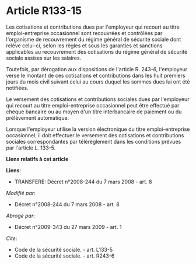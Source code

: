 # Article R133-15

Les cotisations et contributions dues par l'employeur qui recourt au titre emploi-entreprise occasionnel sont recouvrées et
contrôlées par l'organisme de recouvrement du régime général de sécurité sociale dont relève celui-ci, selon les règles et
sous les garanties et sanctions applicables au recouvrement des cotisations du régime général de sécurité sociale assises sur
les salaires. 

Toutefois, par dérogation aux dispositions de l'article R. 243-6, l'employeur verse le montant de ces cotisations et
contributions dans les huit premiers jours du mois civil suivant celui au cours duquel les sommes dues lui ont été
notifiées. 

Le versement des cotisations et contributions sociales dues par l'employeur qui recourt au titre emploi-entreprise
occasionnel peut être effectué par chèque bancaire ou au moyen d'un titre interbancaire de paiement ou du prélèvement
automatique. 

Lorsque l'employeur utilise la version électronique du titre emploi-entreprise occasionnel, il doit effectuer le versement
des cotisations et contributions sociales correspondantes par télérèglement dans les conditions prévues par l'article L.
133-5.

**Liens relatifs à cet article**

**Liens**:

  - TRANSFERE: Décret n°2008-244 du 7 mars 2008 - art. 8

_Modifié par_:

  - Décret n°2008-244 du 7 mars 2008 - art. 8

_Abrogé par_:

  - Décret n°2009-343 du 27 mars 2009 - art. 1

_Cite_:

  - Code de la sécurité sociale. - art. L133-5
  - Code de la sécurité sociale. - art. R243-6
